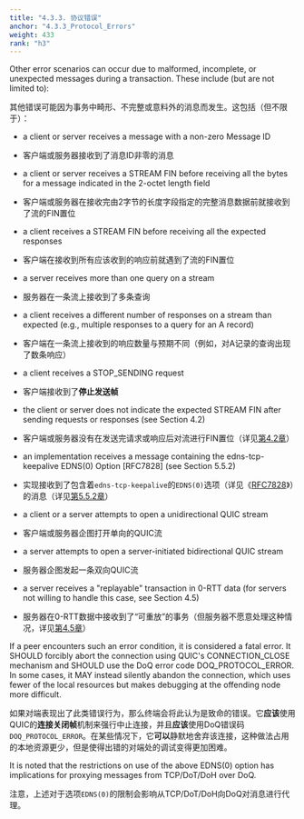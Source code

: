 ```yaml
---
title: "4.3.3. 协议错误"
anchor: "4.3.3_Protocol_Errors"
weight: 433
rank: "h3"
---
```


Other error scenarios can occur due to malformed, incomplete, or unexpected messages during a transaction. These include (but are not limited to):

其他错误可能因为事务中畸形、不完整或意料外的消息而发生。这包括（但不限于）：

* a client or server receives a message with a non-zero Message ID

* 客户端或服务器接收到了消息ID非零的消息

* a client or server receives a STREAM FIN before receiving all the bytes for a message indicated in the 2-octet length field

* 客户端或服务器在接收完由2字节的长度字段指定的完整消息数据前就接收到了流的FIN置位

* a client receives a STREAM FIN before receiving all the expected responses

* 客户端在接收到所有应该收到的响应前就遇到了流的FIN置位

* a server receives more than one query on a stream

* 服务器在一条流上接收到了多条查询

* a client receives a different number of responses on a stream than expected (e.g., multiple responses to a query for an A record)

* 客户端在一条流上接收到的响应数量与预期不同（例如，对A记录的查询出现了数条响应）

* a client receives a STOP_SENDING request

* 客户端接收到了**停止发送帧**

* the client or server does not indicate the expected STREAM FIN after sending requests or responses (see Section 4.2)

* 客户端或服务器没有在发送完请求或响应后对流进行FIN置位（详见[第4.2章]()）

* an implementation receives a message containing the edns-tcp-keepalive EDNS(0) Option [RFC7828] (see Section 5.5.2)

* 实现接收到了包含着`edns-tcp-keepalive`的`EDNS(0)`选项（详见《[RFC7828]()》）的消息（详见[第5.5.2章]()）

* a client or a server attempts to open a unidirectional QUIC stream

* 客户端或服务器企图打开单向的QUIC流

* a server attempts to open a server-initiated bidirectional QUIC stream

* 服务器企图发起一条双向QUIC流

* a server receives a "replayable" transaction in 0-RTT data (for servers not willing to handle this case, see Section 4.5)

* 服务器在0-RTT数据中接收到了“可重放”的事务（但服务器不愿意处理这种情况，详见[第4.5章]()）

If a peer encounters such an error condition, it is considered a fatal error. It SHOULD forcibly abort the connection using QUIC's CONNECTION_CLOSE mechanism and SHOULD use the DoQ error code DOQ_PROTOCOL_ERROR. In some cases, it MAY instead silently abandon the connection, which uses fewer of the local resources but makes debugging at the offending node more difficult.

如果对端表现出了此类错误行为，那么终端会将此认为是致命的错误。它**应该**使用QUIC的**连接关闭帧**机制来强行中止连接，并且**应该**使用DoQ错误码`DOQ_PROTOCOL_ERROR`。在某些情况下，它**可以**静默地舍弃该连接，这种做法占用的本地资源更少，但是使得出错的对端处的调试变得更加困难。

It is noted that the restrictions on use of the above EDNS(0) option has implications for proxying messages from TCP/DoT/DoH over DoQ.

注意，上述对于选项`EDNS(0)`的限制会影响从TCP/DoT/DoH向DoQ对消息进行代理。

